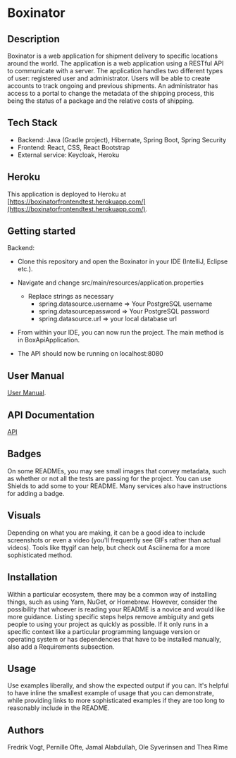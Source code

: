 # Boxinator

## Description
Boxinator is a web application for shipment delivery to specific locations around the world. The application is a web application using a RESTful API to communicate with a server. The application handles two different types of user: registered user and administrator. Users will be able to create accounts to track ongoing and previous shipments. An administrator has access to a portal to change the metadata of the shipping process, this being the status of a package and the relative costs of shipping.

## Tech Stack
- Backend: Java (Gradle project), Hibernate, Spring Boot, Spring Security
- Frontend: React, CSS, React Bootstrap
- External service: Keycloak, Heroku

## Heroku
This application is deployed to Heroku at [https://boxinatorfrontendtest.herokuapp.com/](https://boxinatorfrontendtest.herokuapp.com/).

## Getting started
Backend:

- Clone this repository and open the Boxinator in your IDE (IntelliJ, Eclipse etc.). 
- Navigate and change src/main/resources/application.properties
    - Replace strings as necessary
        - spring.datasource.username => Your PostgreSQL username
        - spring.datasourcepassword => Your PostgreSQL password
        - spring.datasource.url => your local database url

- From within your IDE, you can now run the project. The main method is in BoxApiApplication.
- The API should now be running on localhost:8080



## User Manual 
[User Manual](https://docs.google.com/document/d/1LV4pKgxJXP5eyoQJtXSAyqhTA6Zex6_mISA42QTl-cM/edit#heading=h.a56wxndf1c5l).

## API Documentation
[API](https://docs.google.com/document/d/1eQyTdxrwyswH6cYn63r0N-Ls7-tyxGoWCH34TazgERw/edit)



## Badges
On some READMEs, you may see small images that convey metadata, such as whether or not all the tests are passing for the project. You can use Shields to add some to your README. Many services also have instructions for adding a badge.

## Visuals
Depending on what you are making, it can be a good idea to include screenshots or even a video (you'll frequently see GIFs rather than actual videos). Tools like ttygif can help, but check out Asciinema for a more sophisticated method.

## Installation
Within a particular ecosystem, there may be a common way of installing things, such as using Yarn, NuGet, or Homebrew. However, consider the possibility that whoever is reading your README is a novice and would like more guidance. Listing specific steps helps remove ambiguity and gets people to using your project as quickly as possible. If it only runs in a specific context like a particular programming language version or operating system or has dependencies that have to be installed manually, also add a Requirements subsection.

## Usage
Use examples liberally, and show the expected output if you can. It's helpful to have inline the smallest example of usage that you can demonstrate, while providing links to more sophisticated examples if they are too long to reasonably include in the README.


## Authors
Fredrik Vogt, Pernille Ofte, Jamal Alabdullah, Ole Syverinsen and Thea Rime


